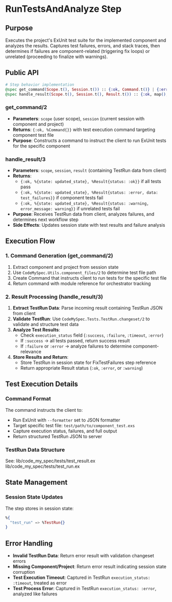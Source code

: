 # RunTestsAndAnalyze Step

## Purpose
Executes the project's ExUnit test suite for the implemented component and analyzes the results. Captures test failures, errors, and stack traces, then determines if failures are component-related (triggering fix loops) or unrelated (proceeding to finalize with warnings).

## Public API

```elixir
# Step behavior implementation
@spec get_command(Scope.t(), Session.t()) :: {:ok, Command.t()} | {:error, term()}
@spec handle_result(Scope.t(), Session.t(), Result.t()) :: {:ok, map(), Result.t()}
```

### get_command/2
- **Parameters**: `scope` (user scope), `session` (current session with component and project)
- **Returns**: `{:ok, %Command{}}` with test execution command targeting component test file
- **Purpose**: Constructs a command to instruct the client to run ExUnit tests for the specific component

### handle_result/3
- **Parameters**: `scope`, `session`, `result` (containing TestRun data from client)
- **Returns**:
  - `{:ok, %{state: updated_state}, %Result{status: :ok}}` if all tests pass
  - `{:ok, %{state: updated_state}, %Result{status: :error, data: test_failures}}` if component tests fail
  - `{:ok, %{state: updated_state}, %Result{status: :warning, error_message: warning}}` if unrelated tests fail
- **Purpose**: Receives TestRun data from client, analyzes failures, and determines next workflow step
- **Side Effects**: Updates session state with test results and failure analysis

## Execution Flow

### 1. Command Generation (get_command/2)
1. Extract component and project from session state
2. Use `CodeMySpec.Utils.component_files/2` to determine test file path
3. Create Command that instructs client to run tests for the specific test file
4. Return command with module reference for orchestrator tracking

### 2. Result Processing (handle_result/3)
1. **Extract TestRun Data**: Parse incoming result containing TestRun JSON from client
2. **Validate TestRun**: Use `CodeMySpec.Tests.TestRun.changeset/2` to validate and structure test data
3. **Analyze Test Results**:
   - Check `execution_status` field (`:success`, `:failure`, `:timeout`, `:error`)
   - If `:success` → all tests passed, return success result
   - If `:failure` or `:error` → analyze failures to determine component-relevance
5. **Store Results and Return**:
   - Store TestRun in session state for FixTestFailures step reference
   - Return appropriate Result status (`:ok`, `:error`, or `:warning`)

## Test Execution Details

### Command Format
The command instructs the client to:
- Run ExUnit with `--formatter` set to JSON formatter
- Target specific test file: `test/path/to/component_test.exs`
- Capture execution status, failures, and full output
- Return structured TestRun JSON to server

### TestRun Data Structure
See:
lib/code_my_spec/tests/test_result.ex
lib/code_my_spec/tests/test_run.ex

## State Management

### Session State Updates
The step stores in session state:
```elixir
%{
  "test_run" => %TestRun{}
}
```

## Error Handling
- **Invalid TestRun Data**: Return error result with validation changeset errors
- **Missing Component/Project**: Return error result indicating session state corruption
- **Test Execution Timeout**: Captured in TestRun `execution_status: :timeout`, treated as error
- **Test Process Error**: Captured in TestRun `execution_status: :error`, analyzed like failures